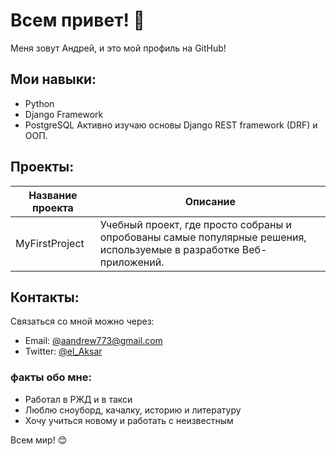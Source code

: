 # Всем привет! 👋

Меня зовут Андрей, и это мой профиль на GitHub!

## Мои навыки:
- Python
- Django Framework
- PostgreSQL
Активно изучаю основы Django REST framework (DRF) и ООП.


## Проекты:

| Название проекта        | Описание                                                          |
|-------------------------|-------------------------------------------------------------------|
|     MyFirstProject         | Учебный проект, где просто собраны и опробованы самые популярные  решения, используемые в разработке Веб-приложений.                |

## Контакты:
Связаться со мной можно через:

- Email: [@aandrew773@gmail.com](aandrew773@gmail.com) 
- Twitter: [@el_Aksar](https://t.me/el_Aksar)

### факты обо мне:
- Работал в РЖД и в такси 
- Люблю сноуборд, качалку, историю и литературу
- Хочу учиться новому и работать с неизвестным

Всем мир! 😊
